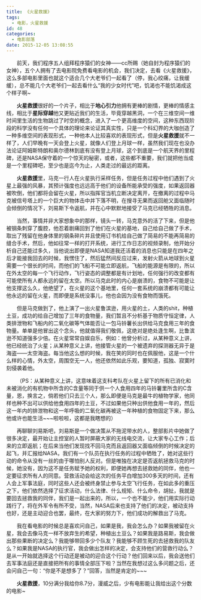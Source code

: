 ```yaml
---
title: 《火星救援》
tags:
  - 电影，火星救援
id: 48
categories:
  - 电影部落
date: 2015-12-05 13:08:55
---
```


&emsp;&emsp;前天，我们程序五人组拜程序猿们的女神——cc所赐（她自封为程序猿们的女神），五个人拥有了去电影院免费看电影的机会，我们决定，去看《火星救援》，这么多部电影里面也就这个适合几个大老爷们一起看了（停，我心绞痛，让我缓缓），总不能几个大老爷们一起去看什么“我的少女时代”吧，饥渴也不能饥渴成这个样子啊\~

<!--more-->
&emsp;&emsp;**火星救援**很好的一个片子，相比于**地心引力**他拥有更棒的剧情，更棒的情感主线，相比于**星际穿越**他又更贴近我们的生活，毕竟穿越黑洞，一个在三维空间一维时间里生活的生物跳过了时空的概念，进入了一个更高维度的空间，这种东西现阶段的科学没有任何一个具体的理论来论证其真实性，只是一个科幻界的大咖创造了一种多维空间的表现形式，一种他本人比较喜欢的表现形式，但是**火星救援**就不一样了，人们早晚有一天会登上火星，就像人们登上月球一样，虽然我们现在也没办法论证阿姆斯特朗和奥尔德林到底有没有登上月球，这个到底是一个航天界的里程碑，还是NASA保守着的一个惊天的秘密，或者，这些都不重要，我们就把他当成是一个里程碑吧，至少也是迄今为止，人类走过的最远的距离。

&emsp;&emsp;**火星救援**里，马克一行人在火星执行采样任务，但是任务过程中他们遇到了火星上最强的风暴，其预计强度也远远高于他们的设备所能承受的强度，如果返回器被吹倒，他们都将会留在火星，所以指挥官当机立断决定离开，在撤离的过程中马克被信号塔上的一个巨大的物体击中并下落不明，在搜寻无果而返回舱又面临随时会倾倒的情况下，刘易斯下令返航，并在心中默默地接受了马克已经牺牲的消息。

&emsp;&emsp;当然，事情并非大家想象中的那样，镜头一转，马克意外的活了下来，但是他被钢条刺穿了腹腔，他忍着剧痛回到了他们在火星的基地，自己给自己做了手术，取出了残留在他身体里的钢条碎片并且使用订书机给自己做了简易的不能再简易的缝合手术，然后，他如往常一样的打开系统，进行工作日志的视频录制，他开始分析自己还能过多久，当他说出即便是NASA知道我还活着的消息也只能是在四年之后才能接我回去的时候，我愣住了，然后猛然间反应过来，发射火箭从地球到火星需要一个很长的时间，而他们的飞船不可能立即返航，飞船的能源是有限的，所以在外太空的每一个飞行动作，飞行姿态的调整都是有计划地，任何强行的改变都有可能使所有人都永远的留在太空。所以马克此时的内心是崩溃的，食物不可能是让他支撑这么久，他绝望了，在火星的这个基地里，任何一套系统的崩溃都有可能让他永远的留在火星，而即便是系统没事儿，他也会因为没有食物而饿死。

&emsp;&emsp;但是马克做到了，他上演了一出火星鲁滨逊，用火星的土，人类的shit，种植土豆，成功的给自己增加了三年的食物量，我们暂且不分析基于物质守恒定律，人类排泄物和飞船内的二氧化碳等气体能否让一包马铃薯长出供给马克食用三年的食物量。单单是他冒出这个念头，他就值得我们敬佩，这绝对是绝处逢生啊，比鲁滨逊不知道强多少倍。在火星常常自娱自乐，例如：他曾分析过，从某种意义上讲，他已经统治了火星；从某种意义上讲，他接管火星的一个被遗弃的探测器无异于是海盗——太空海盗。每当他这么想的时候，我在笑的同时也在佩服他，这是一个什么样的心情，外太空，周围空无一人，他还依然如此乐观，要知道，孤独、寂寞时刻侵袭着他。

&emsp;&emsp;（PS：从某种意义上讲，这意味着这支科考队在火星上留下的所有已消化和未被消化的有机物中所含的C含量等同于供一个人食用四年的马铃薯里所含的C含量，恩，换言之，倘若他们只去三个人，那么即便是马克是最牛的植物学家，他同样也种不出可以供给他食用四年的土豆，不过如果他只种出供他食用一年的，然后这一年内的排泄物和这一年呼吸的二氧化碳再被这一年种植的食物固定下来，那么他或许也能生活\~\~\~啦啦啦，这都是我瞎想的）

&emsp;&emsp;再聊聊刘易斯吧，刘易斯是一个做决策从不拖泥带水的人，整部影片中她做了很多决定，最开始让主控室的人暂时屏蔽大家的无线电交流，让大家专心工作；后来的立即返航；在后来当他们发现找不回马克而且返回器又面临倾倒的时候决定的起飞，并汇报给NASA，我们有一个队员在执行任务的过程中牺牲了，她对这些行动的命令从没有一丝的由于哪怕别人反对。但是唯独在决定是否返航拯救马克的时候，她没有，因为这不是任务赋予她的权利，即便她再想去拯救她的同伴，他也一定要征求所有人的同意。营救活动会给这次的任务平白增加300多天的时间，还有人会上军事法庭，同时这些人还会被终身禁止参与太空飞行任务，在如此多的重压之下，他们依然选择了征求活动，什么法律、什么规矩、什么命令，胡扯，我就是要回去拯救我的同伴，我们是一起出来的，所以，一个也不能少，他们用实际行动践行了，将在外军令有所不受，当然，NASA后来也支持了他们的决定，被动支持也好，还是主动迎合也罢，最终，在大家的努力下，他们成功的解救出了马克。

&emsp;&emsp;我在看电影的时候总是喜欢问自己，如果是我，我会怎么办？如果我被留在火星，我会去像马克一样不放弃生的希望，种植出土豆么？如果我是路易斯，我会做出那些果断的决定么？我能够带回多少个队友？我能够不顾生死的去拯救我的队友么？如果我是NASA的执行官，我会做出怎样的决定，会支持他们的营救行动么？是从一开始就选择这个行动还是被动的迎合这个行动？他们回来以后，我会送他们去军事法庭还是直接把所有的事情全部压下啦？当然在我想过这么多问题之后，还会问自己一句：“你是不是想多了？”回答，当然是肯定的\~\~\~

&emsp;&emsp;**火星救援**，10分满分我给你8.7分，漫威之后，少有电影能让我给出这个分数的电影\~